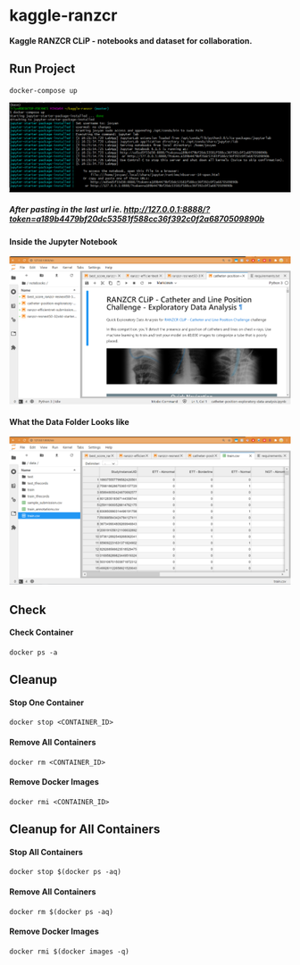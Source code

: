 # kaggle-ranzcr

#### Kaggle RANZCR CLiP - notebooks and dataset for collaboration.

## Run Project
```
docker-compose up
```
<img src="https://github.com/LilySu/kaggle-ranzcr/blob/master/images/setup/docker-compose_up.PNG?raw=true"> 

##### After pasting in the last url ie. http://127.0.0.1:8888/?token=a189b4479bf20dc53581f588cc36f392c0f2a6870509890b

#### Inside the Jupyter Notebook
<img src="https://github.com/LilySu/kaggle-ranzcr/blob/master/images/setup/after_pasting_in_the_last_url.PNG?raw=true">

#### What the Data Folder Looks like
<img src="https://github.com/LilySu/kaggle-ranzcr/blob/master/images/setup/data_folder_with_ranzcr_clip_dataset.PNG?raw=true">  

## Check
#### Check Container
```
docker ps -a
```

## Cleanup
#### Stop One Container
```
docker stop <CONTAINER_ID>
```

#### Remove All Containers
```
docker rm <CONTAINER_ID>
```

#### Remove Docker Images
```
docker rmi <CONTAINER_ID>
```

## Cleanup for All Containers

#### Stop All Containers
```
docker stop $(docker ps -aq)
```

#### Remove All Containers
```
docker rm $(docker ps -aq)
```

#### Remove Docker Images
```
docker rmi $(docker images -q)
```
